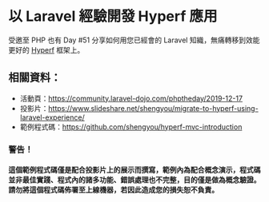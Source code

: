 # 以 Laravel 經驗開發 Hyperf 應用

受邀至 PHP 也有 Day #51 分享如何用您已經會的 Laravel 知織，無痛轉移到效能更好的 [Hyperf](https://hyperf.io/) 框架上。

## 相關資料：

* 活動頁：https://community.laravel-dojo.com/phptheday/2019-12-17
* 投影片：https://www.slideshare.net/shengyou/migrate-to-hyperf-using-laravel-experience/
* 範例程式碼：https://github.com/shengyou/hyperf-mvc-introduction

### 警告！

#### 這個範例程式碼僅是配合投影片上的展示而撰寫，範例內為配合概念演示，程式碼並非最佳實踐、程式內的諸多功能、錯誤處理也不完整，目的僅是做為概念驗證。請勿將這個程式碼佈署至上線機器，若因此造成您的損失恕不負責。
